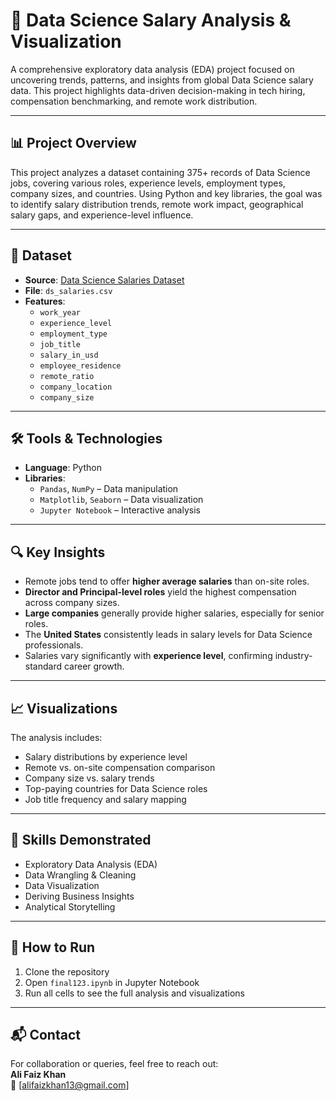 # 💼 Data Science Salary Analysis & Visualization

A comprehensive exploratory data analysis (EDA) project focused on uncovering trends, patterns, and insights from global Data Science salary data. This project highlights data-driven decision-making in tech hiring, compensation benchmarking, and remote work distribution.

---

## 📊 Project Overview

This project analyzes a dataset containing 375+ records of Data Science jobs, covering various roles, experience levels, employment types, company sizes, and countries. Using Python and key libraries, the goal was to identify salary distribution trends, remote work impact, geographical salary gaps, and experience-level influence.

---

## 📁 Dataset

- **Source**: [Data Science Salaries Dataset](https://www.kaggle.com/datasets/ruchi798/data-science-job-salaries)
- **File**: `ds_salaries.csv`
- **Features**:
  - `work_year`
  - `experience_level`
  - `employment_type`
  - `job_title`
  - `salary_in_usd`
  - `employee_residence`
  - `remote_ratio`
  - `company_location`
  - `company_size`

---

## 🛠️ Tools & Technologies

- **Language**: Python
- **Libraries**:
  - `Pandas`, `NumPy` – Data manipulation
  - `Matplotlib`, `Seaborn` – Data visualization
  - `Jupyter Notebook` – Interactive analysis

---

## 🔍 Key Insights

- Remote jobs tend to offer **higher average salaries** than on-site roles.
- **Director and Principal-level roles** yield the highest compensation across company sizes.
- **Large companies** generally provide higher salaries, especially for senior roles.
- The **United States** consistently leads in salary levels for Data Science professionals.
- Salaries vary significantly with **experience level**, confirming industry-standard career growth.

---

## 📈 Visualizations

The analysis includes:
- Salary distributions by experience level
- Remote vs. on-site compensation comparison
- Company size vs. salary trends
- Top-paying countries for Data Science roles
- Job title frequency and salary mapping

---

## 🧠 Skills Demonstrated

- Exploratory Data Analysis (EDA)
- Data Wrangling & Cleaning
- Data Visualization
- Deriving Business Insights
- Analytical Storytelling

---

## 🚀 How to Run

1. Clone the repository
2. Open `final123.ipynb` in Jupyter Notebook
3. Run all cells to see the full analysis and visualizations

---

## 📬 Contact

For collaboration or queries, feel free to reach out:  
**Ali Faiz Khan**  
📧 [alifaizkhan13@gmail.com]
